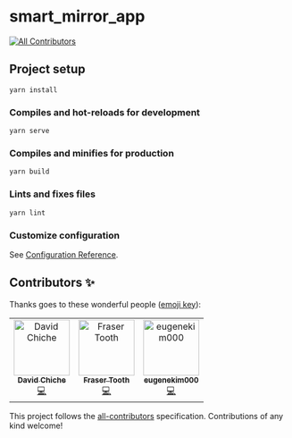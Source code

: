 # smart_mirror_app
[![All Contributors](https://img.shields.io/badge/all_contributors-3-orange.svg?style=flat-square)](#contributors)

## Project setup
```
yarn install
```

### Compiles and hot-reloads for development
```
yarn serve
```

### Compiles and minifies for production
```
yarn build
```

### Lints and fixes files
```
yarn lint
```

### Customize configuration
See [Configuration Reference](https://cli.vuejs.org/config/).

## Contributors ✨

Thanks goes to these wonderful people ([emoji key](https://allcontributors.org/docs/en/emoji-key)):

<!-- ALL-CONTRIBUTORS-LIST:START - Do not remove or modify this section -->
<!-- prettier-ignore -->
<table>
  <tr>
    <td align="center"><a href="https://github.com/chiched"><img src="https://avatars2.githubusercontent.com/u/54376843?v=4" width="100px;" alt="David Chiche"/><br /><sub><b>David Chiche</b></sub></a><br /><a href="https://github.com/FraserTooth/smart_mirror_app/commits?author=chiched" title="Code">💻</a></td>
    <td align="center"><a href="https://github.com/FraserTooth"><img src="https://avatars1.githubusercontent.com/u/25011388?v=4" width="100px;" alt="Fraser Tooth"/><br /><sub><b>Fraser Tooth</b></sub></a><br /><a href="https://github.com/FraserTooth/smart_mirror_app/commits?author=FraserTooth" title="Code">💻</a></td>
    <td align="center"><a href="https://github.com/eugenekim000"><img src="https://avatars2.githubusercontent.com/u/21001242?v=4" width="100px;" alt="eugenekim000"/><br /><sub><b>eugenekim000</b></sub></a><br /><a href="https://github.com/FraserTooth/smart_mirror_app/commits?author=eugenekim000" title="Code">💻</a></td>
  </tr>
</table>

<!-- ALL-CONTRIBUTORS-LIST:END -->

This project follows the [all-contributors](https://github.com/all-contributors/all-contributors) specification. Contributions of any kind welcome!